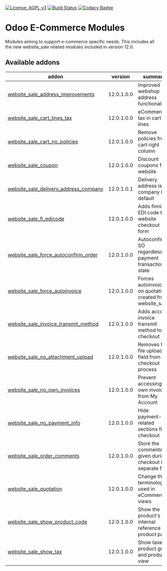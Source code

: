 [![License: AGPL v3](https://img.shields.io/badge/License-AGPL%20v3-blue.svg)](https://www.gnu.org/licenses/agpl-3.0)
[![Build Status](https://travis-ci.org/Tawasta/e-commerce.svg?branch=10.0)](https://travis-ci.org/Tawasta/e-commerce)
[![Codacy Badge](https://api.codacy.com/project/badge/Grade/19628347322e40339cfc1770ab665890)](https://www.codacy.com/app/Tawasta/e-commerce?utm_source=github.com&amp;utm_medium=referral&amp;utm_content=Tawasta/e-commerce&amp;utm_campaign=Badge_Grade)

Odoo E-Commerce Modules
=======================

Modules aiming to support e-commerce specific needs. This includes all the new website_sale related modules included in version 12.0.

[//]: # (addons)

Available addons
----------------
addon | version | summary
--- | --- | ---
[website_sale_address_improvements](website_sale_address_improvements/) | 12.0.1.0.0 | Improved webshop address functionalities
[website_sale_cart_lines_tax](website_sale_cart_lines_tax/) | 12.0.1.0.0 | eCommerce tax in cart lines
[website_sale_cart_no_policies](website_sale_cart_no_policies/) | 12.0.1.0.0 | Remove policies from cart right column
[website_sale_coupon](website_sale_coupon/) | 12.0.1.0.0 | Discount coupons for website
[website_sale_delivery_address_company](website_sale_delivery_address_company/) | 12.0.1.0.1 | Delivery address is company by default
[website_sale_fi_edicode](website_sale_fi_edicode/) | 12.0.1.0.0 | Adds finnish EDI code to website checkout form
[website_sale_force_autoconfirm_order](website_sale_force_autoconfirm_order/) | 12.0.1.0.0 | Autoconfirm SO regardless of payment transaction state
[website_sale_force_autoinvoice](website_sale_force_autoinvoice/) | 12.0.1.0.0 | Forces autoinvoice on quotations created from website_sale
[website_sale_invoice_transmit_method](website_sale_invoice_transmit_method/) | 12.0.1.0.0 | Adds account invoice transmit method to checkout
[website_sale_no_attachment_upload](website_sale_no_attachment_upload/) | 12.0.1.0.0 | Removes the file upload field from the checkout process
[website_sale_no_own_invoices](website_sale_no_own_invoices/) | 12.0.1.0.0 | Prevent accessing own invoices from My Account
[website_sale_no_payment_info](website_sale_no_payment_info/) | 12.0.1.0.0 | Hide payment-related sections from checkout
[website_sale_order_comments](website_sale_order_comments/) | 12.0.1.0.0 | Store the comments given during checkout in a separate field
[website_sale_quotation](website_sale_quotation/) | 12.0.1.0.0 | Change the terminology used in eCommerce views
[website_sale_show_product_code](website_sale_show_product_code/) | 12.0.1.0.0 | Show the product's internal reference on product page
[website_sale_show_tax](website_sale_show_tax/) | 12.0.1.0.0 | Show taxes in product grid and product view

[//]: # (end addons)
